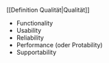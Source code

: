 [[Definition Qualität|Qualität]]
- Functionality
- Usability
- Reliability
- Performance (oder Protability)
- Supportability

